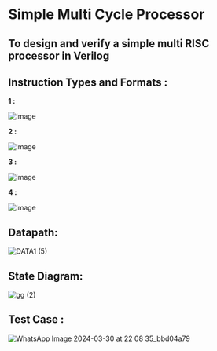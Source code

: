 # Simple Multi Cycle Processor
## To design and verify a simple multi RISC processor in Verilog

## **Instruction Types and Formats :**

**1 :**

![image](https://github.com/Rana-Odeh/ENCS4370-project2/assets/144602671/064aa772-ea86-4209-a17b-2b5cffec535e)

**2 :**

![image](https://github.com/Rana-Odeh/ENCS4370-project2/assets/144602671/454ebf9e-6eb9-4f77-bd51-ba426bcb30c2)

**3 :**

![image](https://github.com/Rana-Odeh/ENCS4370-project2/assets/144602671/a1d3e9a1-b09b-4503-929c-21ee83ab3f2c)

**4 :**

![image](https://github.com/Rana-Odeh/ENCS4370-project2/assets/144602671/10f83bdb-cdbb-49bb-b909-a1c9416a7207)





## **Datapath:**
![DATA1 (5)](https://github.com/Rana-Odeh/ENCS4370-project2/assets/144602671/8a16f809-c862-4c41-bb53-536ab78c08a2)

## **State Diagram:**
![gg (2)](https://github.com/Rana-Odeh/ENCS4370-project2/assets/144602671/c9cb5c2f-c111-41e1-9391-aa923a4780b0)


## **Test Case :**

![WhatsApp Image 2024-03-30 at 22 08 35_bbd04a79](https://github.com/Rana-Odeh/ENCS4370-project2/assets/144602671/b9b9f67a-c743-4bc7-8d2d-c2c12fa327d3)

